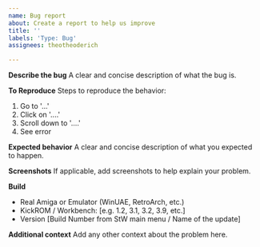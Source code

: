 ```yaml
---
name: Bug report
about: Create a report to help us improve
title: ''
labels: 'Type: Bug'
assignees: theotheoderich

---
```


**Describe the bug**
A clear and concise description of what the bug is.

**To Reproduce**
Steps to reproduce the behavior:
1. Go to '...'
2. Click on '....'
3. Scroll down to '....'
4. See error

**Expected behavior**
A clear and concise description of what you expected to happen.

**Screenshots**
If applicable, add screenshots to help explain your problem.

**Build**
 - Real Amiga or Emulator (WinUAE, RetroArch, etc.)
 - KickROM / Workbench: [e.g. 1.2, 3.1, 3.2, 3.9, etc.]
 - Version [Build Number from StW main menu / Name of the update]

**Additional context**
Add any other context about the problem here.
